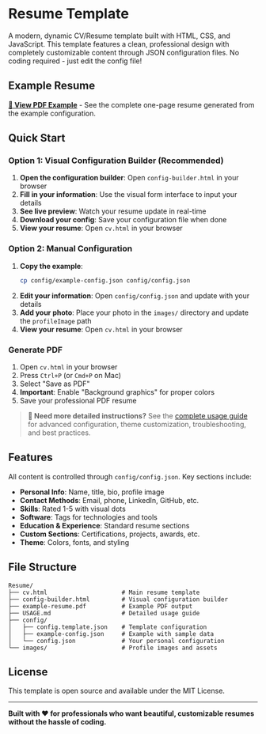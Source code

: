 # Resume Template

A modern, dynamic CV/Resume template built with HTML, CSS, and JavaScript. This template features a clean, professional design with completely customizable content through JSON configuration files. No coding required - just edit the config file!

## Example Resume

**[📄 View PDF Example](images/example-resume.pdf)** - See the complete one-page resume generated from the example configuration.

## Quick Start

### Option 1: Visual Configuration Builder (Recommended)

1. **Open the configuration builder**: Open `config-builder.html` in your browser
2. **Fill in your information**: Use the visual form interface to input your details
3. **See live preview**: Watch your resume update in real-time
4. **Download your config**: Save your configuration file when done
5. **View your resume**: Open `cv.html` in your browser

### Option 2: Manual Configuration

1. **Copy the example**:
   ```bash
   cp config/example-config.json config/config.json
   ```
2. **Edit your information**: Open `config/config.json` and update with your details
3. **Add your photo**: Place your photo in the `images/` directory and update the `profileImage` path
4. **View your resume**: Open `cv.html` in your browser

### Generate PDF

1. Open `cv.html` in your browser
2. Press `Ctrl+P` (or `Cmd+P` on Mac)
3. Select "Save as PDF"
4. **Important**: Enable "Background graphics" for proper colors
5. Save your professional PDF resume

> **📖 Need more detailed instructions?** See the [complete usage guide](USAGE.md) for advanced configuration, theme customization, troubleshooting, and best practices.

## Features

All content is controlled through `config/config.json`. Key sections include:

- **Personal Info**: Name, title, bio, profile image
- **Contact Methods**: Email, phone, LinkedIn, GitHub, etc.
- **Skills**: Rated 1-5 with visual dots
- **Software**: Tags for technologies and tools
- **Education & Experience**: Standard resume sections
- **Custom Sections**: Certifications, projects, awards, etc.
- **Theme**: Colors, fonts, and styling

## File Structure

```
Resume/
├── cv.html                     # Main resume template
├── config-builder.html         # Visual configuration builder
├── example-resume.pdf          # Example PDF output
├── USAGE.md                    # Detailed usage guide
├── config/
│   ├── config.template.json    # Template configuration
│   ├── example-config.json     # Example with sample data
│   └── config.json             # Your personal configuration
└── images/                     # Profile images and assets
```

## License

This template is open source and available under the MIT License.

---

**Built with ❤️ for professionals who want beautiful, customizable resumes without the hassle of coding.**